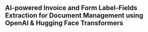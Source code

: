 ## AI-powered Invoice and Form Label-Fields Extraction for Document Management using OpenAI & Hugging Face Transformers
